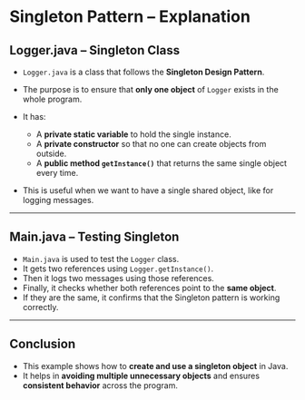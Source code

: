 #  Singleton Pattern – Explanation 

##  Logger.java – Singleton Class

* `Logger.java` is a class that follows the **Singleton Design Pattern**.
* The purpose is to ensure that **only one object** of `Logger` exists in the whole program.
* It has:

  * A **private static variable** to hold the single instance.
  * A **private constructor** so that no one can create objects from outside.
  * A **public method `getInstance()`** that returns the same single object every time.
* This is useful when we want to have a single shared object, like for logging messages.

---

##  Main.java – Testing Singleton

* `Main.java` is used to test the `Logger` class.
* It gets two references using `Logger.getInstance()`.
* Then it logs two messages using those references.
* Finally, it checks whether both references point to the **same object**.
* If they are the same, it confirms that the Singleton pattern is working correctly.

---

## Conclusion

* This example shows how to **create and use a singleton object** in Java.
* It helps in **avoiding multiple unnecessary objects** and ensures **consistent behavior** across the program.